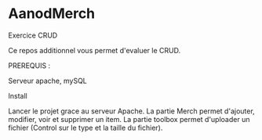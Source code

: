 # AanodMerch
Exercice CRUD 

Ce repos additionnel vous permet d'evaluer le CRUD.

PREREQUIS :

Serveur apache, mySQL

Install 

Lancer le projet grace au serveur Apache. La partie Merch permet d'ajouter, modifier, voir et supprimer un item. 
La partie toolbox permet d'uploader un fichier (Control sur le type et la taille du fichier).
